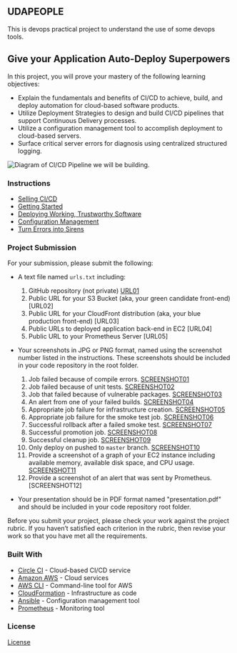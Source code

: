 ## UDAPEOPLE
This is devops practical project to understand the use of some devops tools.
## Give your Application Auto-Deploy Superpowers

In this project, you will prove your mastery of the following learning objectives:

- Explain the fundamentals and benefits of CI/CD to achieve, build, and deploy automation for cloud-based software products.
- Utilize Deployment Strategies to design and build CI/CD pipelines that support Continuous Delivery processes.
- Utilize a configuration management tool to accomplish deployment to cloud-based servers.
- Surface critical server errors for diagnosis using centralized structured logging.

![Diagram of CI/CD Pipeline we will be building.](udapeople.png)

### Instructions

* [Selling CI/CD](instructions/0-selling-cicd.md)
* [Getting Started](instructions/1-getting-started.md)
* [Deploying Working, Trustworthy Software](instructions/2-deploying-trustworthy-code.md)
* [Configuration Management](instructions/3-configuration-management.md)
* [Turn Errors into Sirens](instructions/4-turn-errors-into-sirens.md)

### Project Submission

For your submission, please submit the following:

- A text file named `urls.txt` including:
  1. GitHub repository (not private) [URL01](https://github.com/Ianodad/UdaPeopleForDaPeople)
  2. Public URL for your S3 Bucket (aka, your green candidate front-end) [URL02]
  3. Public URL for your CloudFront distribution (aka, your blue production front-end) [URL03]
  4. Public URLs to deployed application back-end in EC2 [URL04]
  5. Public URL to your Prometheus Server [URL05]
- Your screenshots in JPG or PNG format, named using the screenshot number listed in the instructions. These screenshots should be included in your code repository in the root folder.
  1. Job failed because of compile errors. [SCREENSHOT01](https://github.com/Ianodad/UdaPeopleForDaPeople/tree/master/screenshots/SCREENSHOT01.png)
  1. Job failed because of unit tests. [SCREENSHOT02](https://github.com/Ianodad/UdaPeopleForDaPeople/tree/master/screenshots/SCREENSHOT02.png)
  1. Job that failed because of vulnerable packages. [SCREENSHOT03](https://github.com/Ianodad/UdaPeopleForDaPeople/tree/master/screenshots/SCREENSHOT03.png)
  1. An alert from one of your failed builds. [SCREENSHOT04](https://github.com/Ianodad/UdaPeopleForDaPeople/tree/master/screenshots/SCREENSHOT04.png)
  1. Appropriate job failure for infrastructure creation. [SCREENSHOT05](https://github.com/Ianodad/UdaPeopleForDaPeople/tree/master/screenshots/SCREENSHOT05.png)
  1. Appropriate job failure for the smoke test job. [SCREENSHOT06](https://github.com/Ianodad/UdaPeopleForDaPeople/tree/master/screenshots/SCREENSHOT06.png)
  1. Successful rollback after a failed smoke test. [SCREENSHOT07](https://github.com/Ianodad/UdaPeopleForDaPeople/tree/master/screenshots/SCREENSHOT07.png)  
  1. Successful promotion job. [SCREENSHOT08](https://github.com/Ianodad/UdaPeopleForDaPeople/tree/master/screenshots/SCREENSHOT08.png)
  1. Successful cleanup job. [SCREENSHOT09](https://github.com/Ianodad/UdaPeopleForDaPeople/tree/master/screenshots/SCREENSHOT09.png)
  1. Only deploy on pushed to `master` branch. [SCREENSHOT10](https://github.com/Ianodad/UdaPeopleForDaPeople/tree/master/screenshots/SCREENSHOT10.png)
  1. Provide a screenshot of a graph of your EC2 instance including available memory, available disk space, and CPU usage. [SCREENSHOT11](https://github.com/Ianodad/UdaPeopleForDaPeople/tree/master/screenshots/SCREENSHOT12.png)
  1. Provide a screenshot of an alert that was sent by Prometheus. [SCREENSHOT12]

- Your presentation should be in PDF format named "presentation.pdf" and should be included in your code repository root folder. 

Before you submit your project, please check your work against the project rubric. If you haven’t satisfied each criterion in the rubric, then revise your work so that you have met all the requirements. 

### Built With

- [Circle CI](www.circleci.com) - Cloud-based CI/CD service
- [Amazon AWS](https://aws.amazon.com/) - Cloud services
- [AWS CLI](https://aws.amazon.com/cli/) - Command-line tool for AWS
- [CloudFormation](https://aws.amazon.com/cloudformation/) - Infrastructure as code
- [Ansible](https://www.ansible.com/) - Configuration management tool
- [Prometheus](https://prometheus.io/) - Monitoring tool

### License

[License](LICENSE.md)
